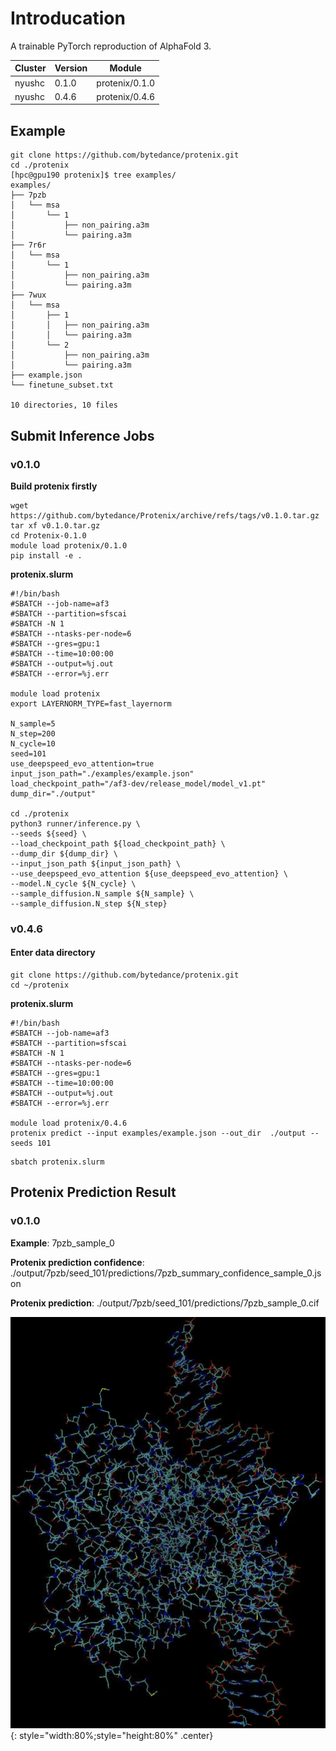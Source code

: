 # Introducation

A trainable PyTorch reproduction of AlphaFold 3.

| Cluster | Version| Module         |
|:--------|:-------|:--------------:|
| nyushc  | 0.1.0  | protenix/0.1.0 |
| nyushc  | 0.4.6  | protenix/0.4.6 |

## Example
```
git clone https://github.com/bytedance/protenix.git 
cd ./protenix
[hpc@gpu190 protenix]$ tree examples/
examples/
├── 7pzb
│   └── msa
│       └── 1
│           ├── non_pairing.a3m
│           └── pairing.a3m
├── 7r6r
│   └── msa
│       └── 1
│           ├── non_pairing.a3m
│           └── pairing.a3m
├── 7wux
│   └── msa
│       ├── 1
│       │   ├── non_pairing.a3m
│       │   └── pairing.a3m
│       └── 2
│           ├── non_pairing.a3m
│           └── pairing.a3m
├── example.json
└── finetune_subset.txt

10 directories, 10 files
```

## Submit Inference Jobs

### v0.1.0

**Build protenix firstly**
```
wget https://github.com/bytedance/Protenix/archive/refs/tags/v0.1.0.tar.gz
tar xf v0.1.0.tar.gz
cd Protenix-0.1.0
module load protenix/0.1.0
pip install -e .
```

**protenix.slurm**
```
#!/bin/bash
#SBATCH --job-name=af3
#SBATCH --partition=sfscai
#SBATCH -N 1
#SBATCH --ntasks-per-node=6
#SBATCH --gres=gpu:1
#SBATCH --time=10:00:00
#SBATCH --output=%j.out
#SBATCH --error=%j.err

module load protenix
export LAYERNORM_TYPE=fast_layernorm

N_sample=5
N_step=200
N_cycle=10
seed=101
use_deepspeed_evo_attention=true
input_json_path="./examples/example.json"
load_checkpoint_path="/af3-dev/release_model/model_v1.pt"
dump_dir="./output"

cd ./protenix
python3 runner/inference.py \
--seeds ${seed} \
--load_checkpoint_path ${load_checkpoint_path} \
--dump_dir ${dump_dir} \
--input_json_path ${input_json_path} \
--use_deepspeed_evo_attention ${use_deepspeed_evo_attention} \
--model.N_cycle ${N_cycle} \
--sample_diffusion.N_sample ${N_sample} \
--sample_diffusion.N_step ${N_step}
```

### v0.4.6

#### Enter data directory
```
git clone https://github.com/bytedance/protenix.git 
cd ~/protenix
```

**protenix.slurm**
```
#!/bin/bash
#SBATCH --job-name=af3
#SBATCH --partition=sfscai
#SBATCH -N 1
#SBATCH --ntasks-per-node=6
#SBATCH --gres=gpu:1
#SBATCH --time=10:00:00
#SBATCH --output=%j.out
#SBATCH --error=%j.err

module load protenix/0.4.6
protenix predict --input examples/example.json --out_dir  ./output --seeds 101

```

```
sbatch protenix.slurm
```

## Protenix Prediction Result

### v0.1.0

**Example**: 7pzb_sample_0

**Protenix prediction confidence**: ./output/7pzb/seed_101/predictions/7pzb_summary_confidence_sample_0.json

**Protenix prediction**: ./output/7pzb/seed_101/predictions/7pzb_sample_0.cif 

![](figures/ondemand-7bzb_sample_0.png){: style="width:80%;style="height:80%" .center}
